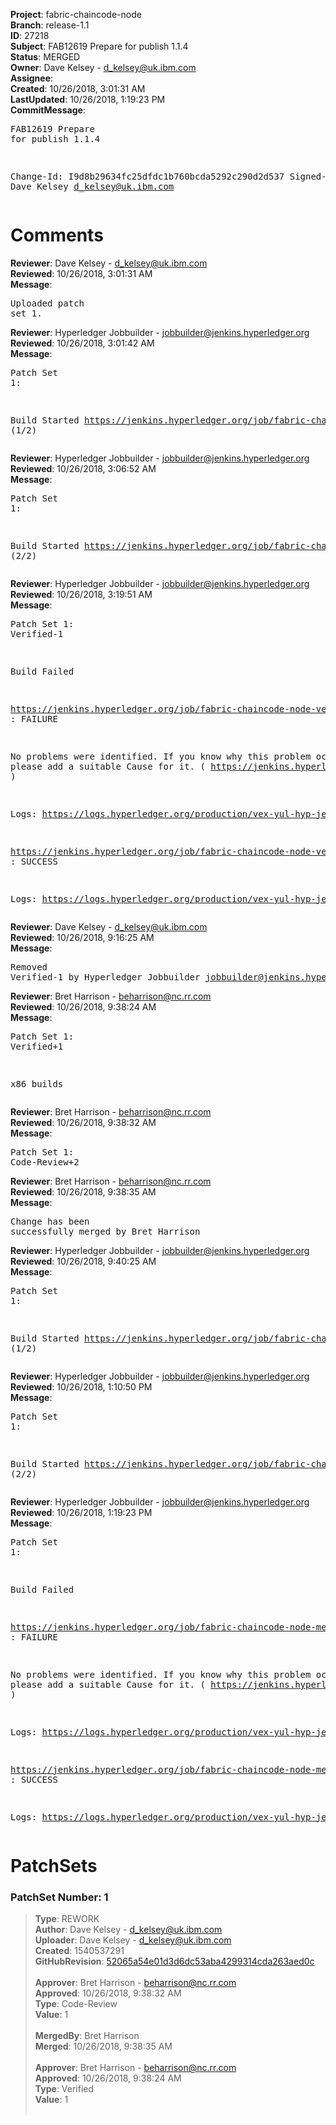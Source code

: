 <strong>Project</strong>: fabric-chaincode-node<br><strong>Branch</strong>: release-1.1<br><strong>ID</strong>: 27218<br><strong>Subject</strong>: FAB12619 Prepare for publish 1.1.4<br><strong>Status</strong>: MERGED<br><strong>Owner</strong>: Dave Kelsey - d_kelsey@uk.ibm.com<br><strong>Assignee</strong>:<br><strong>Created</strong>: 10/26/2018, 3:01:31 AM<br><strong>LastUpdated</strong>: 10/26/2018, 1:19:23 PM<br><strong>CommitMessage</strong>:<br><pre>FAB12619 Prepare for publish 1.1.4

Change-Id: I9d8b29634fc25dfdc1b760bcda5292c290d2d537
Signed-off-by: Dave Kelsey <d_kelsey@uk.ibm.com>
</pre><h1>Comments</h1><strong>Reviewer</strong>: Dave Kelsey - d_kelsey@uk.ibm.com<br><strong>Reviewed</strong>: 10/26/2018, 3:01:31 AM<br><strong>Message</strong>: <pre>Uploaded patch set 1.</pre><strong>Reviewer</strong>: Hyperledger Jobbuilder - jobbuilder@jenkins.hyperledger.org<br><strong>Reviewed</strong>: 10/26/2018, 3:01:42 AM<br><strong>Message</strong>: <pre>Patch Set 1:

Build Started https://jenkins.hyperledger.org/job/fabric-chaincode-node-verify-s390x/354/ (1/2)</pre><strong>Reviewer</strong>: Hyperledger Jobbuilder - jobbuilder@jenkins.hyperledger.org<br><strong>Reviewed</strong>: 10/26/2018, 3:06:52 AM<br><strong>Message</strong>: <pre>Patch Set 1:

Build Started https://jenkins.hyperledger.org/job/fabric-chaincode-node-verify-x86_64/400/ (2/2)</pre><strong>Reviewer</strong>: Hyperledger Jobbuilder - jobbuilder@jenkins.hyperledger.org<br><strong>Reviewed</strong>: 10/26/2018, 3:19:51 AM<br><strong>Message</strong>: <pre>Patch Set 1: Verified-1

Build Failed 

https://jenkins.hyperledger.org/job/fabric-chaincode-node-verify-s390x/354/ : FAILURE

No problems were identified. If you know why this problem occurred, please add a suitable Cause for it. ( https://jenkins.hyperledger.org/job/fabric-chaincode-node-verify-s390x/354/ )

Logs: https://logs.hyperledger.org/production/vex-yul-hyp-jenkins-3/fabric-chaincode-node-verify-s390x/354

https://jenkins.hyperledger.org/job/fabric-chaincode-node-verify-x86_64/400/ : SUCCESS

Logs: https://logs.hyperledger.org/production/vex-yul-hyp-jenkins-3/fabric-chaincode-node-verify-x86_64/400</pre><strong>Reviewer</strong>: Dave Kelsey - d_kelsey@uk.ibm.com<br><strong>Reviewed</strong>: 10/26/2018, 9:16:25 AM<br><strong>Message</strong>: <pre>Removed Verified-1 by Hyperledger Jobbuilder <jobbuilder@jenkins.hyperledger.org>
</pre><strong>Reviewer</strong>: Bret Harrison - beharrison@nc.rr.com<br><strong>Reviewed</strong>: 10/26/2018, 9:38:24 AM<br><strong>Message</strong>: <pre>Patch Set 1: Verified+1

x86 builds</pre><strong>Reviewer</strong>: Bret Harrison - beharrison@nc.rr.com<br><strong>Reviewed</strong>: 10/26/2018, 9:38:32 AM<br><strong>Message</strong>: <pre>Patch Set 1: Code-Review+2</pre><strong>Reviewer</strong>: Bret Harrison - beharrison@nc.rr.com<br><strong>Reviewed</strong>: 10/26/2018, 9:38:35 AM<br><strong>Message</strong>: <pre>Change has been successfully merged by Bret Harrison</pre><strong>Reviewer</strong>: Hyperledger Jobbuilder - jobbuilder@jenkins.hyperledger.org<br><strong>Reviewed</strong>: 10/26/2018, 9:40:25 AM<br><strong>Message</strong>: <pre>Patch Set 1:

Build Started https://jenkins.hyperledger.org/job/fabric-chaincode-node-merge-x86_64/162/ (1/2)</pre><strong>Reviewer</strong>: Hyperledger Jobbuilder - jobbuilder@jenkins.hyperledger.org<br><strong>Reviewed</strong>: 10/26/2018, 1:10:50 PM<br><strong>Message</strong>: <pre>Patch Set 1:

Build Started https://jenkins.hyperledger.org/job/fabric-chaincode-node-merge-s390x/140/ (2/2)</pre><strong>Reviewer</strong>: Hyperledger Jobbuilder - jobbuilder@jenkins.hyperledger.org<br><strong>Reviewed</strong>: 10/26/2018, 1:19:23 PM<br><strong>Message</strong>: <pre>Patch Set 1:

Build Failed 

https://jenkins.hyperledger.org/job/fabric-chaincode-node-merge-s390x/140/ : FAILURE

No problems were identified. If you know why this problem occurred, please add a suitable Cause for it. ( https://jenkins.hyperledger.org/job/fabric-chaincode-node-merge-s390x/140/ )

Logs: https://logs.hyperledger.org/production/vex-yul-hyp-jenkins-3/fabric-chaincode-node-merge-s390x/140

https://jenkins.hyperledger.org/job/fabric-chaincode-node-merge-x86_64/162/ : SUCCESS

Logs: https://logs.hyperledger.org/production/vex-yul-hyp-jenkins-3/fabric-chaincode-node-merge-x86_64/162</pre><h1>PatchSets</h1><h3>PatchSet Number: 1</h3><blockquote><strong>Type</strong>: REWORK<br><strong>Author</strong>: Dave Kelsey - d_kelsey@uk.ibm.com<br><strong>Uploader</strong>: Dave Kelsey - d_kelsey@uk.ibm.com<br><strong>Created</strong>: 1540537291<br><strong>GitHubRevision</strong>: [52065a54e01d3d6dc53aba4299314cda263aed0c](https://github.com/hyperledger/fabric-chaincode-node/commit/52065a54e01d3d6dc53aba4299314cda263aed0c)<br><br><strong>Approver</strong>: Bret Harrison - beharrison@nc.rr.com<br><strong>Approved</strong>: 10/26/2018, 9:38:32 AM<br><strong>Type</strong>: Code-Review<br><strong>Value</strong>: 1<br><br><strong>MergedBy</strong>: Bret Harrison<br><strong>Merged</strong>: 10/26/2018, 9:38:35 AM<br><br><strong>Approver</strong>: Bret Harrison - beharrison@nc.rr.com<br><strong>Approved</strong>: 10/26/2018, 9:38:24 AM<br><strong>Type</strong>: Verified<br><strong>Value</strong>: 1<br><br></blockquote>